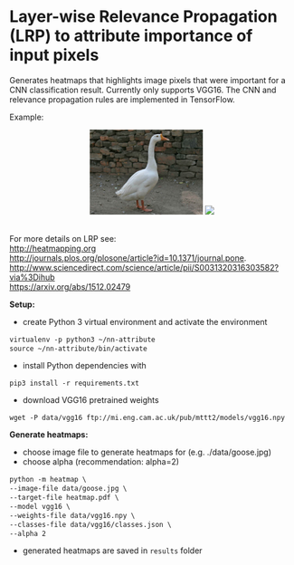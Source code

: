 # Layer-wise Relevance Propagation (LRP) to attribute importance of input pixels
Generates heatmaps that highlights image pixels that were important for a CNN classification result.
Currently only supports VGG16. The CNN and relevance propagation rules are implemented in TensorFlow.

Example:

<div align="center">
  <img src="https://raw.githubusercontent.com/clennan/nn-attribute/master/src/readme_files/goose.jpg" style="width: 200px;">
  <img src="https://raw.githubusercontent.com/clennan/image-captioning/master/src/readme_files/heatmap.pdf" style="width: 200px;"><br><br>
</div>

For more details on LRP see:  
http://heatmapping.org  
http://journals.plos.org/plosone/article?id=10.1371/journal.pone.  
http://www.sciencedirect.com/science/article/pii/S0031320316303582?via%3Dihub  
https://arxiv.org/abs/1512.02479


**Setup:**
- create Python 3 virtual environment and activate the environment
```
virtualenv -p python3 ~/nn-attribute
source ~/nn-attribute/bin/activate
```

- install Python dependencies with
```
pip3 install -r requirements.txt
```


- download VGG16 pretrained weights
```
wget -P data/vgg16 ftp://mi.eng.cam.ac.uk/pub/mttt2/models/vgg16.npy
```


**Generate heatmaps:**
- choose image file to generate heatmaps for (e.g. ./data/goose.jpg)
- choose alpha (recommendation: alpha=2)
```
python -m heatmap \
--image-file data/goose.jpg \
--target-file heatmap.pdf \
--model vgg16 \
--weights-file data/vgg16.npy \
--classes-file data/vgg16/classes.json \
--alpha 2
```

- generated heatmaps are saved in `results` folder
